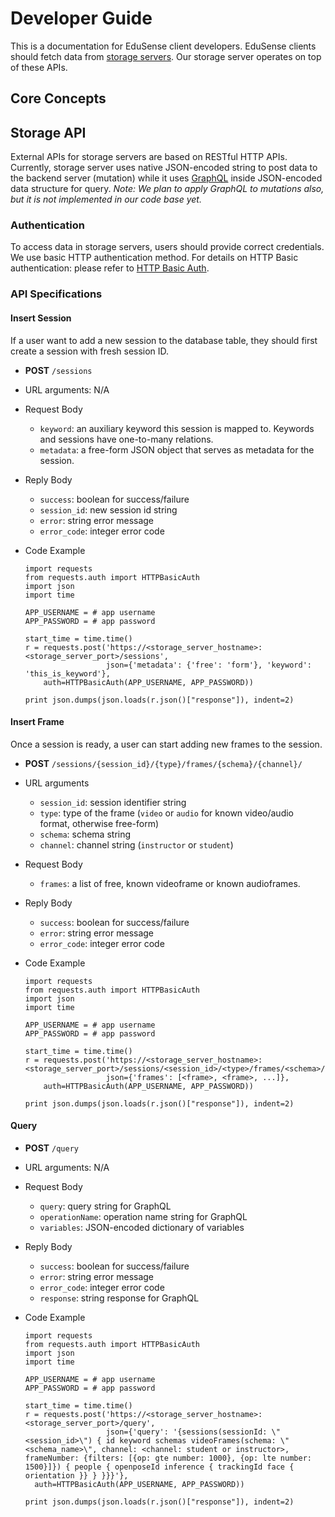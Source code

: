 Developer Guide
===============

This is a documentation for EduSense client developers. EduSense clients should
fetch data from [storage servers](/storage). Our storage server operates on top
of these APIs.

## Core Concepts

## Storage API

External APIs for storage servers are based on RESTful HTTP APIs. Currently, storage server
uses native JSON-encoded string to post data to the backend server (mutation) while
it uses [GraphQL](https://graphql.org/) inside JSON-encoded data structure for query.
*Note: We plan to apply GraphQL to mutations also, but it is not implemented in our
code base yet.*

### Authentication

To access data in storage servers, users should provide correct credentials. We use
basic HTTP authentication method. For details on HTTP Basic authentication: please refer to
[HTTP Basic Auth](https://developer.mozilla.org/en-US/docs/Web/HTTP/Authentication#Basic_authentication_scheme).

### API Specifications

#### Insert Session

If a user want to add a new session to the database table, they should first create a
session with fresh session ID.

* **POST** `/sessions`
* URL arguments: N/A
* Request Body
  * `keyword`: an auxiliary keyword this session is mapped to. Keywords and sessions have
    one-to-many relations.
  * `metadata`: a free-form JSON object that serves as metadata for the session.
* Reply Body
  * `success`: boolean for success/failure
  * `session_id`: new session id string
  * `error`: string error message
  * `error_code`: integer error code
* Code Example

  ```
  import requests
  from requests.auth import HTTPBasicAuth
  import json
  import time

  APP_USERNAME = # app username
  APP_PASSWORD = # app password

  start_time = time.time()
  r = requests.post('https://<storage_server_hostname>:<storage_server_port>/sessions',
                    json={'metadata': {'free': 'form'}, 'keyword': 'this_is_keyword'},
      auth=HTTPBasicAuth(APP_USERNAME, APP_PASSWORD))

  print json.dumps(json.loads(r.json()["response"]), indent=2)
  ```

#### Insert Frame

Once a session is ready, a user can start adding new frames to the session.

* **POST** `/sessions/{session_id}/{type}/frames/{schema}/{channel}/`
* URL arguments
  * `session_id`: session identifier string
  * `type`: type of the frame (`video` or `audio` for known video/audio format, otherwise free-form)
  * `schema`: schema string
  * `channel`: channel string (`instructor` or `student`)
* Request Body
  * `frames`: a list of free, known videoframe or known audioframes.
* Reply Body
  * `success`: boolean for success/failure
  * `error`: string error message
  * `error_code`: integer error code
* Code Example

  ```
  import requests
  from requests.auth import HTTPBasicAuth
  import json
  import time

  APP_USERNAME = # app username
  APP_PASSWORD = # app password

  start_time = time.time()
  r = requests.post('https://<storage_server_hostname>:<storage_server_port>/sessions/<session_id>/<type>/frames/<schema>/<instructor>',
                    json={'frames': [<frame>, <frame>, ...]},
      auth=HTTPBasicAuth(APP_USERNAME, APP_PASSWORD))

  print json.dumps(json.loads(r.json()["response"]), indent=2)
  ```

#### Query

* **POST** `/query`
* URL arguments: N/A
* Request Body
  * `query`: query string for GraphQL
  * `operationName`: operation name string for GraphQL
  * `variables`: JSON-encoded dictionary of variables
* Reply Body
  * `success`: boolean for success/failure
  * `error`: string error message
  * `error_code`: integer error code
  * `response`: string response for GraphQL
* Code Example

  ```
  import requests
  from requests.auth import HTTPBasicAuth
  import json
  import time

  APP_USERNAME = # app username
  APP_PASSWORD = # app password

  start_time = time.time()
  r = requests.post('https://<storage_server_hostname>:<storage_server_port>/query',
                    json={'query': '{sessions(sessionId: \"<session_id>\") { id keyword schemas videoFrames(schema: \"<schema_name>\", channel: <channel: student or instructor>, frameNumber: {filters: [{op: gte number: 1000}, {op: lte number: 1500}]}) { people { openposeId inference { trackingId face { orientation }} } }}}'},
    auth=HTTPBasicAuth(APP_USERNAME, APP_PASSWORD))

  print json.dumps(json.loads(r.json()["response"]), indent=2)
  ```

